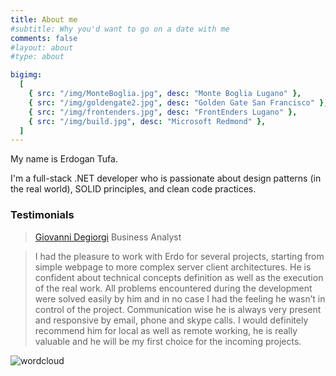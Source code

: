 ```yaml
---
title: About me
#subtitle: Why you'd want to go on a date with me
comments: false
#layout: about
#type: about

bigimg:
  [
    { src: "/img/MonteBoglia.jpg", desc: "Monte Boglia Lugano" },
    { src: "/img/goldengate2.jpg", desc: "Golden Gate San Francisco" },
    { src: "/img/frontenders.jpg", desc: "FrontEnders Lugano" },
    { src: "/img/build.jpg", desc: "Microsoft Redmond" },
  ]
---
```


My name is Erdogan Tufa.

I'm a full-stack .NET developer who is passionate about design patterns (in the real world), SOLID principles, and clean code practices.

### Testimonials

> [Giovanni Degiorgi](https://degiorgi.consulting/) Business Analyst

> I had the pleasure to work with Erdo for several projects, starting from simple webpage to more complex server client architectures. He is confident about technical concepts definition as well as the execution of the real work. All problems encountered during the development were solved easily by him and in no case I had the feeling he wasn’t in control of the project. Communication wise he is always very present and responsive by email, phone and skype calls. I would definitely recommend him for local as well as remote working, he is really valuable and he will be my first choice for the incoming projects.

![wordcloud](/img/wordcloud.png)
